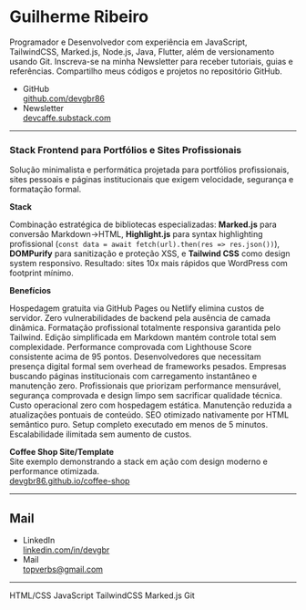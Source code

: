 # Guilherme Ribeiro 


Programador e Desenvolvedor com experiência em
JavaScript, TailwindCSS, Marked.js,
Node.js, Java, Flutter,
além de versionamento usando Git.
Inscreva-se na minha Newsletter
para receber tutoriais, guias e referências.
Compartilho meus códigos e projetos no repositório GitHub.












- GitHub     
[github.com/devgbr86](https://github.com/devgbr86)            
- Newsletter      
[devcaffe.substack.com](https://devcaffe.substack.com)     






---


### Stack Frontend para Portfólios e Sites Profissionais

Solução minimalista e performática projetada para portfólios profissionais, sites pessoais e páginas institucionais que exigem velocidade, segurança e formatação formal.

**Stack** 

Combinação estratégica de bibliotecas especializadas: **Marked.js** para conversão Markdown→HTML, **Highlight.js** para syntax highlighting profissional (`const data = await fetch(url).then(res => res.json())`), **DOMPurify** para sanitização e proteção XSS, e **Tailwind CSS** como design system responsivo. Resultado: sites 10x mais rápidos que WordPress com footprint mínimo.

**Benefícios** 

Hospedagem gratuita via GitHub Pages ou Netlify elimina custos de servidor. Zero vulnerabilidades de backend pela ausência de camada dinâmica. Formatação profissional totalmente responsiva garantida pelo Tailwind. Edição simplificada em Markdown mantém controle total sem complexidade. Performance comprovada com Lighthouse Score consistente acima de 95 pontos.
Desenvolvedores que necessitam presença digital formal sem overhead de frameworks pesados. Empresas buscando páginas institucionais com carregamento instantâneo e manutenção zero. Profissionais que priorizam performance mensurável, segurança comprovada e design limpo sem sacrificar qualidade técnica.
Custo operacional zero com hospedagem estática. Manutenção reduzida a atualizações pontuais de conteúdo. SEO otimizado nativamente por HTML semântico puro. Setup completo executado em menos de 5 minutos. Escalabilidade ilimitada sem aumento de custos.


**Coffee Shop Site/Template**  
Site exemplo demonstrando a stack em ação com design moderno e performance otimizada.  
[devgbr86.github.io/coffee-shop](https://devgbr86.github.io/coffee-shop/)


--- 






## Mail 

- LinkedIn            
[linkedin.com/in/devgbr](https://www.linkedin.com/in/devgbr/)          
- Mail             
topverbs@gmail.com      




---





<div class="tech-skills">
     <span class="tech-badge">HTML/CSS</span>
     <span class="tech-badge">JavaScript</span>
     <span class="tech-badge">TailwindCSS</span>
     <span class="tech-badge">Marked.js</span>
     <span class="tech-badge">Git</span>
</div>  